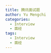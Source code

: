 ```yaml
---
title: 腾讯面试题
author: Yu Mengchi
categories:
  - Interview
  - 面经 
tags:
  - Interview
  - 面经
---
```

